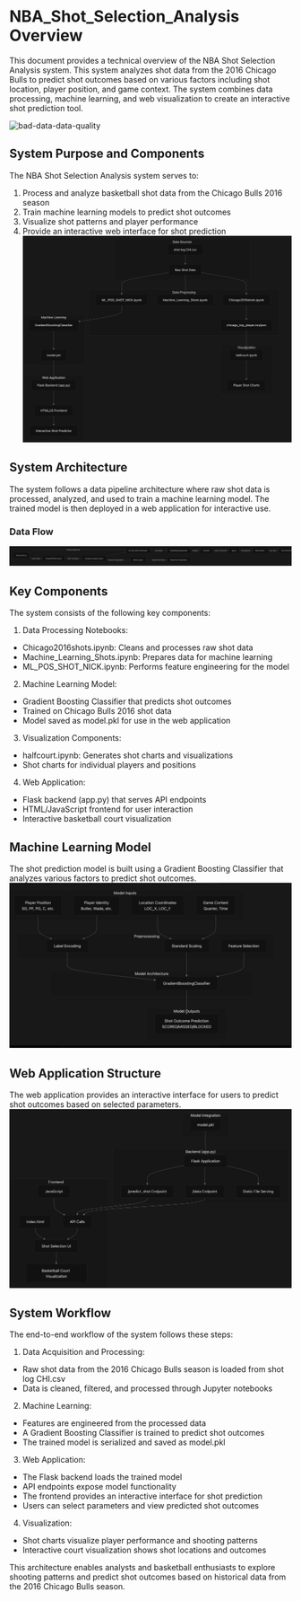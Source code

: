 # NBA_Shot_Selection_Analysis Overview
This document provides a technical overview of the NBA Shot Selection Analysis system. This system analyzes shot data from the 2016 Chicago Bulls to predict shot outcomes based on various factors including shot location, player position, and game context. The system combines data processing, machine learning, and web visualization to create an interactive shot prediction tool.

![bad-data-data-quality](https://github.com/user-attachments/assets/c7cccd6e-9a8b-4f4a-bd7d-53f5560f16f4)

## System Purpose and Components
The NBA Shot Selection Analysis system serves to:

1. Process and analyze basketball shot data from the Chicago Bulls 2016 season
2. Train machine learning models to predict shot outcomes
3. Visualize shot patterns and player performance
4. Provide an interactive web interface for shot prediction
![Screenshot](spc.png)

## System Architecture
The system follows a data pipeline architecture where raw shot data is processed, analyzed, and used to train a machine learning model. The trained model is then deployed in a web application for interactive use.

### Data Flow
![Screenshot](df.png)
## Key Components
The system consists of the following key components:

1. Data Processing Notebooks:

- Chicago2016shots.ipynb: Cleans and processes raw shot data
- Machine_Learning_Shots.ipynb: Prepares data for machine learning
- ML_POS_SHOT_NICK.ipynb: Performs feature engineering for the model

2. Machine Learning Model:

- Gradient Boosting Classifier that predicts shot outcomes
- Trained on Chicago Bulls 2016 shot data
- Model saved as model.pkl for use in the web application

3. Visualization Components:

- halfcourt.ipynb: Generates shot charts and visualizations
- Shot charts for individual players and positions

4. Web Application:

- Flask backend (app.py) that serves API endpoints
- HTML/JavaScript frontend for user interaction
- Interactive basketball court visualization

## Machine Learning Model
The shot prediction model is built using a Gradient Boosting Classifier that analyzes various factors to predict shot outcomes.
![Screenshot](mlm.png)


## Web Application Structure
The web application provides an interactive interface for users to predict shot outcomes based on selected parameters.
![Screenshot](was.png)

## System Workflow
The end-to-end workflow of the system follows these steps:

1. Data Acquisition and Processing:

- Raw shot data from the 2016 Chicago Bulls season is loaded from shot log CHI.csv
- Data is cleaned, filtered, and processed through Jupyter notebooks

2. Machine Learning:

- Features are engineered from the processed data
- A Gradient Boosting Classifier is trained to predict shot outcomes
- The trained model is serialized and saved as model.pkl

3. Web Application:

- The Flask backend loads the trained model
- API endpoints expose model functionality
- The frontend provides an interactive interface for shot prediction
- Users can select parameters and view predicted shot outcomes

4. Visualization:

- Shot charts visualize player performance and shooting patterns
- Interactive court visualization shows shot locations and outcomes

This architecture enables analysts and basketball enthusiasts to explore shooting patterns and predict shot outcomes based on historical data from the 2016 Chicago Bulls season.


